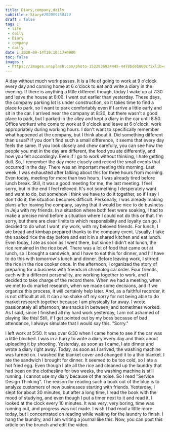 ```yaml
---
title: Diary,company,daily
subtitle : Story#202009150410
draft : false
tags :
 - life
 - daily
 - Diary 
 - company 
 - daily
date : 2020-09-14T19:10:17+0900
toc: false
images : 
 - https://images.unsplash.com/photo-1522836924445-4478bdeb860c?ixlib=rb-1.2.1&q=80&fm=jpg&crop=entropy&cs=tinysrgb&w=1080&fit=max&ixid=eyJhcHBfaWQiOjE1NTU0OX0
---
```


A day without much work passes. It is a life of going to work at 9 o'clock every day and coming home at 6 o'clock to eat and write a diary in the evening. If there is anything a little different though, today I wake up at 7:30 and leave the house at 8:00. I went out earlier than yesterday. These days, the company parking lot is under construction, so it takes time to find a place to park, so I want to park comfortably even if I arrive a little early and sit in the car. I arrived near the company at 8:30, but there wasn't a good place to park, but I parked in the alley and kept a diary in the car until 8:50. Office workers who come to work at 9 o'clock and leave at 6 o'clock, work appropriately during working hours. I don't want to specifically remember what happened at the company, but I think about it. Did something different than usual? If you don't find such a small difference, it seems that every day feels the same. If you look closely and chew carefully, you can see how the people you met in the day are different, the food you ate differently, and how you felt accordingly. Even if I go to work without thinking, I hate getting dull. So, I remember the day more closely and record the small events that occurred in the day. There was an important meeting this morning. Last week, I was exhausted after talking about this for three hours from morning. Even today, meeting for more than two hours, I was already tired before lunch break. Still, it was a good meeting for me, the last meeting. I feel sorry, but in the end I feel relieved. It's not something I desperately want and want to do, but somehow I think we have to do it together, so if I say I don't do it, the situation becomes difficult. Personally, I was already making plans after leaving the company, saying that it would be nice to do business in Jeju with my friends. In a situation where both feet were soaking, I had to make a precise mind before a situation where I could not do this or that. I'm sorry, but there are clear limits to which responsibility and loyalty can go. I decided to do what I want, my work, with my beloved friends. For lunch, I ate bread and kimbap prepared thanks to the company event. Usually, I take the soaked rice the day before and eat it in a shared kitchen and eat lunch. Even today, I ate as soon as I went there, but since I didn't eat lunch, the rice remained in the rice bowl. There was a lot of food that came out at lunch, so I brought a sandwich, and I have to eat this for dinner, and I'll have to do this with tomorrow's lunch and dinner. Before leaving work, I stirred the rice in the rice cooker once. In the afternoon, I organized the story of preparing for a business with friends in chronological order. Four friends, each with a different personality, are working together to work, and I decided to take charge of the record there. When we had a meeting, when we met to do market research, when we made some decisions, and if we organize this process, it will certainly help later. And, as a faithful recorder, it is not difficult at all. It can also shake off my sorry for not being able to do market research together because I am physically far away. I wrote passionately all afternoon, ate snacks in between, and sometimes worked. As I said, since I finished all my hard work yesterday, I am not ashamed of playing like this! Still, if I get pointed out by my boss because of bad attendance, I always simulate that I would say this. "Sorry."  

I left work at 5:50. It was over 6:30 when I came home to see if the car was a little blocked. I was in a hurry to write a diary every day and think about uploading it by shooting. Yesterday, as soon as I came, I ate dinner and wrote a diary right away. Today, as soon as I arrived, the washing machine was turned on. I washed the blanket cover and changed it to a thin blanket. I ate the sandwich I brought for dinner. It seemed to be too cold, so I ate a hot fried egg. Even though I ate all the rice and cleaned up the laundry that had been on the clothesline for two weeks, the washing machine is still running. I cannot use my diary because of the noise. So I read "Service Design Thinking". The reason for reading such a book out of the blue is to analyze customers of new businesses starting with friends. Yesterday, I slept for about 30 minutes, but after a long time, I read the book with the mood of studying, and even though I put a timer next to it and read it, I looked at the clock every 10 minutes. It was very, very boring, time was running out, and progress was not made. I wish I had read a little more today, but I concentrated on reading while waiting for the laundry to finish. I hang the laundry, and I am writing a journal like this. Now, you can post this article on the brunch and edit the video.  

